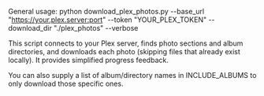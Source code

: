 General usage:
    python download_plex_photos.py --base_url "https://your.plex.server:port" --token "YOUR_PLEX_TOKEN" --download_dir "./plex_photos" --verbose

This script connects to your Plex server, finds photo sections and album directories,
and downloads each photo (skipping files that already exist locally). It provides simplified progress feedback.

You can also supply a list of album/directory names in INCLUDE_ALBUMS to only download those specific ones.
